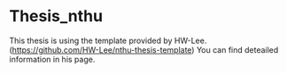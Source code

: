 # Thesis_nthu

This thesis is using the template provided by HW-Lee. (https://github.com/HW-Lee/nthu-thesis-template)
You can find deteailed information in his page.